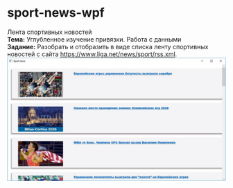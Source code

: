 # sport-news-wpf
Лента спортивных новостей<br> 
**Тема:** Углубленное изучение привязки. Работа с данными<br>
**Задание:**  Разобрать и отобразить в виде списка ленту спортивных новостей с сайта
https://www.liga.net/news/sport/rss.xml.
![Иллюстрация к проекту](https://github.com/yurachern/sport-news-wpf/blob/master/interface.JPG)
